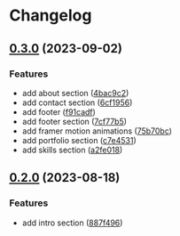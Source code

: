 # Changelog

## [0.3.0](https://github.com/Schrixx/Portfolio/compare/v0.2.0...v0.3.0) (2023-09-02)


### Features

* add about section ([4bac9c2](https://github.com/Schrixx/Portfolio/commit/4bac9c2bbfdd01632b6fa79d4dcc764d9b1a2c8f))
* add contact section ([6cf1956](https://github.com/Schrixx/Portfolio/commit/6cf1956cfbe5170e277676c70a2e1f11e72f675a))
* add footer ([f91cadf](https://github.com/Schrixx/Portfolio/commit/f91cadfb0bb37a1ddd1de99446a2fa8cc9dc08e7))
* add footer section ([7cf77b5](https://github.com/Schrixx/Portfolio/commit/7cf77b580e95ddeaca8499bc1e9cbf4d8b9bc1f7))
* add framer motion animations ([75b70bc](https://github.com/Schrixx/Portfolio/commit/75b70bcd00e2a4e99bea84f4c7dc0fc70bd8c83d))
* add portfolio section ([c7e4531](https://github.com/Schrixx/Portfolio/commit/c7e4531db81aef6352edd70ac8c78308a423716b))
* add skills section ([a2fe018](https://github.com/Schrixx/Portfolio/commit/a2fe0181affc747210aa208e3804f00b1eeb6659))

## [0.2.0](https://github.com/Schrixx/Portfolio/compare/v0.1.0...v0.2.0) (2023-08-18)


### Features

* add intro section ([887f496](https://github.com/Schrixx/Portfolio/commit/887f496a8a34d46c0017639e6a89629de322b059))
